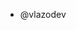- @vlazodev


<!---
vlazodev/vlazodev is a ✨ special ✨ repository because its `README.md` (this file) appears on your GitHub profile.
You can click the Preview link to take a look at your changes.
--->
